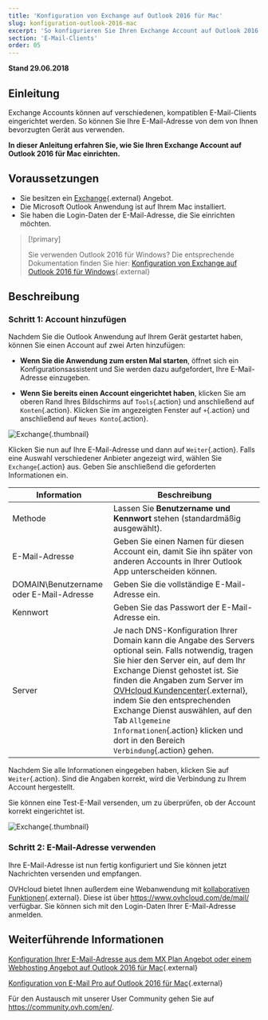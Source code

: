 ```yaml
---
title: 'Konfiguration von Exchange auf Outlook 2016 für Mac'
slug: konfiguration-outlook-2016-mac
excerpt: 'So konfigurieren Sie Ihren Exchange Account auf Outlook 2016 für Mac'
section: 'E-Mail-Clients'
order: 05
---
```


**Stand 29.06.2018**

## Einleitung

Exchange Accounts können auf verschiedenen, kompatiblen E-Mail-Clients eingerichtet werden. So können Sie Ihre E-Mail-Adresse von dem von Ihnen bevorzugten Gerät aus verwenden.

**In dieser Anleitung erfahren Sie, wie Sie Ihren Exchange Account auf Outlook 2016 für Mac einrichten.**

## Voraussetzungen

- Sie besitzen ein [Exchange](https://www.ovhcloud.com/de/emails/hosted-exchange/){.external} Angebot.
- Die Microsoft Outlook Anwendung ist auf Ihrem Mac installiert.
- Sie haben die Login-Daten der E-Mail-Adresse, die Sie einrichten möchten.

> [!primary]
>
> Sie verwenden Outlook 2016 für Windows? Die entsprechende Dokumentation finden Sie hier: [Konfiguration von Exchange auf Outlook 2016 für Windows](https://docs.ovh.com/de/microsoft-collaborative-solutions/exchange-automatische-konfiguration-auf-outlook-2016){.external}
>

## Beschreibung

### Schritt 1: Account hinzufügen

Nachdem Sie die Outlook Anwendung auf Ihrem Gerät gestartet haben, können Sie einen Account auf zwei Arten hinzufügen:

- **Wenn Sie die Anwendung zum ersten Mal starten**, öffnet sich ein Konfigurationsassistent und Sie werden dazu aufgefordert, Ihre E-Mail-Adresse einzugeben.

- **Wenn Sie bereits einen Account eingerichtet haben**, klicken Sie am oberen Rand Ihres Bildschirms auf `Tools`{.action} und anschließend auf `Konten`{.action}. Klicken Sie im angezeigten Fenster auf `+`{.action} und anschließend auf `Neues Konto`{.action}.

![Exchange](images/configuration-outlook-2016-mac-step1.png){.thumbnail}

Klicken Sie nun auf Ihre E-Mail-Adresse und dann auf `Weiter`{.action}. Falls eine Auswahl verschiedener Anbieter angezeigt wird, wählen Sie `Exchange`{.action} aus. Geben Sie anschließend die geforderten Informationen ein.

|Information|Beschreibung|
|---|---|
|Methode|Lassen Sie **Benutzername und Kennwort** stehen (standardmäßig ausgewählt).|
|E-Mail-Adresse|Geben Sie einen Namen für diesen Account ein, damit Sie ihn später von anderen Accounts in Ihrer Outlook App unterscheiden können.|
|DOMAIN\\Benutzername oder E-Mail-Adresse|Geben Sie die vollständige E-Mail-Adresse ein.|
|Kennwort|Geben Sie das Passwort der E-Mail-Adresse ein.|
|Server|Je nach DNS-Konfiguration Ihrer Domain kann die Angabe des Servers optional sein. Falls notwendig, tragen Sie hier den Server ein, auf dem Ihr Exchange Dienst gehostet ist. Sie finden die Angaben zum Server im [OVHcloud Kundencenter](https://www.ovh.com/auth/?action=gotomanager&from=https://www.ovh.de/&ovhSubsidiary=de){.external}, indem Sie den entsprechenden Exchange Dienst auswählen, auf den Tab `Allgemeine Informationen`{.action} klicken und dort in den Bereich `Verbindung`{.action} gehen.|

Nachdem Sie alle Informationen eingegeben haben, klicken Sie auf `Weiter`{.action}. Sind die Angaben korrekt, wird die Verbindung zu Ihrem Account hergestellt.

Sie können eine Test-E-Mail versenden, um zu überprüfen, ob der Account korrekt eingerichtet ist.

![Exchange](images/configuration-exchange-outlook-2016-mac-step2.png){.thumbnail}

### Schritt 2: E-Mail-Adresse verwenden

Ihre E-Mail-Adresse ist nun fertig konfiguriert und Sie können jetzt Nachrichten versenden und empfangen.

OVHcloud bietet Ihnen außerdem eine Webanwendung mit [kollaborativen Funktionen](https://www.ovhcloud.com/de/emails/){.external}. Diese ist über <https://www.ovhcloud.com/de/mail/> verfügbar. Sie können sich mit den Login-Daten Ihrer E-Mail-Adresse anmelden.

## Weiterführende Informationen

[Konfiguration Ihrer E-Mail-Adresse aus dem MX Plan Angebot oder einem Webhosting Angebot auf Outlook 2016 für Mac](https://docs.ovh.com/de/emails/konfiguration-outlook-2016-mac/){.external}

[Konfiguration von E-Mail Pro auf Outlook 2016 für Mac](https://docs.ovh.com/de/emails-pro/konfiguration-outlook-2016-mac/){.external}

Für den Austausch mit unserer User Community gehen Sie auf <https://community.ovh.com/en/>.